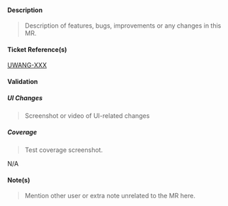#### Description

> Description of features, bugs, improvements or any changes in this MR.

#### Ticket Reference(s)

[UWANG-XXX](https://bluehabit.atlassian.net/browse/<TICKET_NUMBER>)

#### Validation

##### UI Changes

> Screenshot or video of UI-related changes

##### Coverage

> Test coverage screenshot.

N/A

#### Note(s)

> Mention other user or extra note unrelated to the MR here.